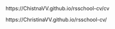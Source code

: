 <p> https://ChistnaVV.github.io/rsschool-cv/cv </p>
<p> https://ChristinaVV.github.io/rsschool-cv/ </p>
